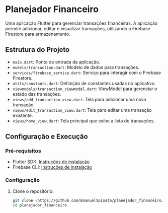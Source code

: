 # Planejador Financeiro

Uma aplicação Flutter para gerenciar transações financeiras. A aplicação permite adicionar, editar e visualizar transações, utilizando o Firebase Firestore para armazenamento.

## Estrutura do Projeto

- `main.dart`: Ponto de entrada da aplicação.
- `models/transaction.dart`: Modelo de dados para transações.
- `services/firebase_service.dart`: Serviço para interagir com o Firebase Firestore.
- `utils/constants.dart`: Definição de constantes usadas no aplicativo.
- `viewmodels/transaction_viewmodel.dart`: ViewModel para gerenciar o estado das transações.
- `views/add_transaction_view.dart`: Tela para adicionar uma nova transação.
- `views/edit_transaction_view.dart`: Tela para editar uma transação existente.
- `views/home_view.dart`: Tela principal que exibe a lista de transações.

## Configuração e Execução

### Pré-requisitos

- Flutter SDK: [Instruções de instalação](https://flutter.dev/docs/get-started/install)
- Firebase CLI: [Instruções de instalação](https://firebase.google.com/docs/cli)

### Configuração

1. Clone o repositório:
   ```bash
   git clone <https://github.com/EmanuelSpinato/planejador_financeiro.git>
   cd planejador_financeiro

